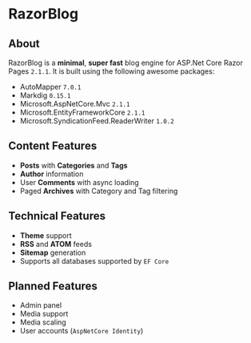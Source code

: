 # RazorBlog

## About

RazorBlog is a **minimal**, **super fast** blog engine for ASP.Net Core Razor Pages `2.1.1`.
It is built using the following awesome packages:

* AutoMapper `7.0.1`
* Markdig `0.15.1`
* Microsoft.AspNetCore.Mvc `2.1.1`
* Microsoft.EntityFrameworkCore `2.1.1`
* Microsoft.SyndicationFeed.ReaderWriter `1.0.2`

## Content Features

* **Posts** with **Categories** and **Tags**
* **Author** information
* User **Comments** with async loading
* Paged **Archives** with Category and Tag filtering

## Technical Features

* **Theme** support
* **RSS** and **ATOM** feeds
* **Sitemap** generation
* Supports all databases supported by `EF Core`

## Planned Features

* Admin panel
* Media support
* Media scaling
* User accounts (`AspNetCore Identity`)
